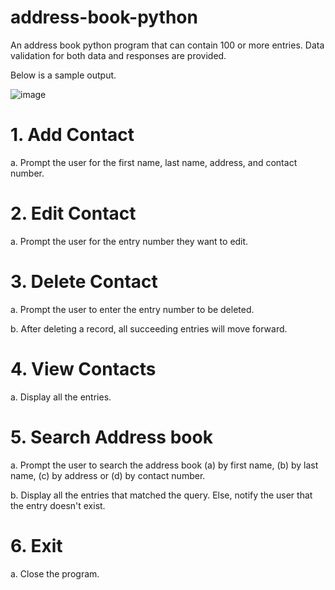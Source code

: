 # address-book-python
An address book python program that can contain 100 or more entries. Data validation for both data and responses are provided.

Below is a sample output.


![image](https://user-images.githubusercontent.com/95155301/202892903-a2b17af7-5885-440d-b47c-fdf303a21589.png)

# 1. Add Contact
  a. Prompt the user for the first name, last name, address, and contact number.
  
# 2. Edit Contact
  a. Prompt the user for the entry number they want to edit.
  
# 3. Delete Contact
  a. Prompt the user to enter the entry number to be deleted.
 
 b. After deleting a record, all succeeding entries will move forward.
    
# 4. View Contacts
  a. Display all the entries.

  
# 5. Search Address book
  a. Prompt the user to search the address book (a) by first name, (b) by last name, (c) by address or (d) by contact number.
  
  b. Display all the entries that matched the query. Else, notify the user that the entry doesn't exist.
    
 # 6. Exit
  a. Close the program.
  
